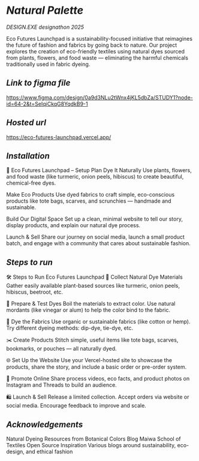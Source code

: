 

# *Natural Palette*


*DESIGN.EXE designathon 2025*

Eco Futures Launchpad is a sustainability-focused initiative that reimagines the future of fashion and fabrics by going back to nature. Our project explores the creation of eco-friendly textiles using natural dyes sourced from plants, flowers, and food waste — eliminating the harmful chemicals traditionally used in fabric dyeing.


## *Link to figma file*
https://www.figma.com/design/0a9d3NLu2tWnx4jKL5dbZa/STUDY1?node-id=64-2&t=SeIqiCkqG8YqdkB9-1

## *Hosted url*
https://eco-futures-launchpad.vercel.app/

## *Installation*

🌱 Eco Futures Launchpad – Setup Plan
Dye It Naturally
Use plants, flowers, and food waste (like turmeric, onion peels, hibiscus) to create beautiful, chemical-free dyes.

Make Eco Products
Use dyed fabrics to craft simple, eco-conscious products like tote bags, scarves, and scrunchies — handmade and sustainable.

Build Our Digital Space
Set up a clean, minimal website to tell our story, display products, and explain our natural dye process.

Launch & Sell
Share our journey on social media, launch a small product batch, and engage with a community that cares about sustainable fashion.



## *Steps to run*  
🛠️ Steps to Run Eco Futures Launchpad
🌿 Collect Natural Dye Materials
Gather easily available plant-based sources like turmeric, onion peels, hibiscus, beetroot, etc.

🧪 Prepare & Test Dyes
Boil the materials to extract color. Use natural mordants (like vinegar or alum) to help the color bind to the fabric.

👕 Dye the Fabrics
Use organic or sustainable fabrics (like cotton or hemp). Try different dyeing methods: dip-dye, tie-dye, etc.

✂️ Create Products
Stitch simple, useful items like tote bags, scarves, bookmarks, or pouches — all naturally dyed.

🌐 Set Up the Website
Use your Vercel-hosted site to showcase the products, share the story, and include a basic order or pre-order system.

📸 Promote Online
Share process videos, eco facts, and product photos on Instagram and Threads to build an audience.

🛍️ Launch & Sell
Release a limited collection. Accept orders via website or social media. Encourage feedback to improve and scale.


## *Acknowledgements*
Natural Dyeing Resources from
Botanical Colors Blog
Maiwa School of Textiles
Open Source Inspiration
Various blogs around sustainability, eco-design, and ethical fashion
